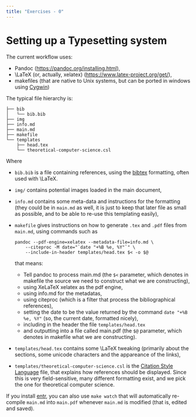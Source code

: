 ```yaml
---
title: "Exercises - 0"
---
```


# Setting up a Typesetting system

The current workflow uses:

- Pandoc (<https://pandoc.org/installing.html>),
- \LaTeX (or, actually, xelatex) (<https://www.latex-project.org/get/>),
- makefiles (that are native to Unix systems, but can be ported in windows using [Cygwin](https://cygwin.com/install.html))

The typical file hierarchy is:

```
├── bib
│   └── bib.bib
├── img
├── info.md
├── main.md
├── makefile
└── templates
    ├── head.tex
    └── theoretical-computer-science.csl
```

Where

- `bib.bib` is a file containing references, using the [bibtex](http://www.bibtex.org/) formatting, often used with \LaTeX.
- `img/` contains potential images loaded in the main document,
- `info.md` contains some meta-data and instructions for the formatting (they could be in `main.md` as well, it is just to keep that later file as small as possible, and to be able to re-use this templating easily),
- `makefile` gives instructions on how to generate `.tex` and `.pdf` files from `main.md`, using commands such as

    ```
    pandoc --pdf-engine=xelatex --metadata-file=info.md \
        --citeproc -M date="`date "+%B %e, %Y"`" \
        --include-in-header templates/head.tex $< -o $@
    ```
    
    that means:
    
    - Tell pandoc to process main.md (the `$<` parameter, which denotes in makefile the source we need to construct what we are constructing),
    - using XeLaTeX xelatex as the pdf engine,
    - using info.md for the metadatas,
    - using citeproc (which is a filter that process the bibliographical references),
    - setting the date to be the value returned by the command `date "+%B %e, %Y"` (so, the current date, formatted nicely),
    - including in the header the file `templates/head.tex`
    - and outputting into a file called main.pdf (the `$@` parameter, which denotes in makefile what we are constructing).
    
- `templates/head.tex` contains some \LaTeX tweaking (primarily about the sections, some unicode characters and the appareance of the links),
- `templates/theoretical-computer-science.csl` is the [Citation Style Language](https://citationstyles.org/) file, that explains how references should be displayed. Since this is very field-sensitive, many different formatting exist, and we pick the one for theoretical computer science.

If you install [entr](https://github.com/eradman/entr), you can also use `make watch` that will automatically re-compile `main.md` into `main.pdf` whenever `main.md` is modified (that is, edited and saved).

